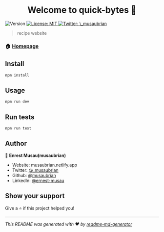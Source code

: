 <h1 align="center">Welcome to quick-bytes 👋</h1>
<p>
  <img alt="Version" src="https://img.shields.io/badge/version-0.0.0-blue.svg?cacheSeconds=2592000" />
  <a href="#" target="_blank">
    <img alt="License: MIT" src="https://img.shields.io/badge/License-MIT-yellow.svg" />
  </a>
  <a href="https://twitter.com/\_musaubrian" target="_blank">
    <img alt="Twitter: \_musaubrian" src="https://img.shields.io/twitter/follow/\_musaubrian.svg?style=social" />
  </a>
</p>

> recipe website

### 🏠 [Homepage](https://quickbyts.netlify.app)

## Install

```sh
npm install
```

## Usage

```sh
npm run dev
```

## Run tests

```sh
npm run test
```

## Author

👤 **Enrest Musau(musaubrian)**

* Website: musaubrian.netlify.app
* Twitter: [@\_musaubrian](https://twitter.com/\_musaubrian)
* Github: [@musaubrian](https://github.com/musaubrian)
* LinkedIn: [@ernest-musau](https://linkedin.com/in/ernest-musau)

## Show your support

Give a ⭐️ if this project helped you!

***
_This README was generated with ❤️ by [readme-md-generator](https://github.com/kefranabg/readme-md-generator)_